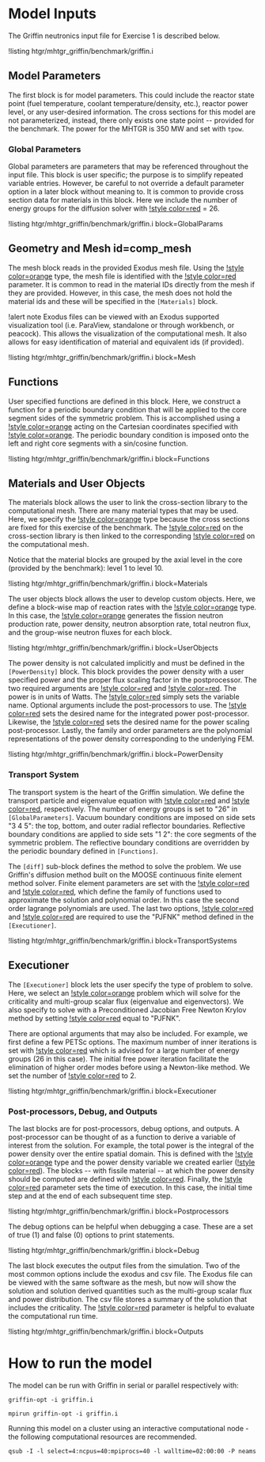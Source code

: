 # Model Inputs

The Griffin neutronics input file for Exercise 1 is described below.

!listing htgr/mhtgr_griffin/benchmark/griffin.i

## Model Parameters

The first block is for model parameters.
This could include the reactor state point (fuel temperature,
coolant temperature/density, etc.), reactor power level, or any
user-desired information.
The cross sections for this model are not parameterized, instead, there only
exists one state point -- provided for the benchmark.
The power for the MHTGR is 350 MW and set with `tpow`.

### Global Parameters

Global parameters are parameters that may be referenced
throughout the input file.
This block is user specific; the purpose is
to simplify repeated variable entries.
However, be careful to not override a default parameter
option in a later block without meaning to.
It is common to provide cross section data for materials in
this block.
Here we include the number of energy groups for the diffusion solver with
[!style color=red](G) = 26.

!listing htgr/mhtgr_griffin/benchmark/griffin.i
         block=GlobalParams

## Geometry and Mesh id=comp_mesh

The mesh block reads in the provided Exodus mesh file.
Using the [!style color=orange](FileMeshGenerator) type, the mesh file
is identified with the [!style color=red](file) parameter.
It is common to read in the material IDs directly from the mesh if they are provided.
However, in this case, the mesh does not hold the material ids and these will be
specified in the `[Materials]` block.

!alert note
Exodus files can be viewed with an Exodus supported visualization tool (i.e. ParaView, standalone or through workbench, or peacock).
This allows the visualization of the computational mesh.
It also allows for easy identification of material and equivalent ids (if provided).

!listing htgr/mhtgr_griffin/benchmark/griffin.i
         block=Mesh

## Functions

User specified functions are defined in this block.
Here, we construct a function for a periodic boundary condition that
will be applied to the core segment sides of the symmetric problem.
This is accomplished using a [!style color=orange](ParsedFunction)
acting on the Cartesian coordinates specified with [!style color=orange](value).
The periodic boundary condition is imposed onto the left and right core
segments with a sin/cosine function.

!listing htgr/mhtgr_griffin/benchmark/griffin.i
         block=Functions

## Materials and User Objects

The materials block allows the user to link the cross-section library to the
computational mesh.
There are many material types that may be used.
Here, we specify the [!style color=orange](ConstantNeutronicsMaterial) type because
the cross sections are fixed for this exercise of the benchmark.
The [!style color=red](material_id) on the cross-section library is then linked
to the corresponding [!style color=red](block) on the computational mesh.

Notice that the material blocks are grouped by the axial level in the core
(provided by the benchmark): level 1 to level 10.

!listing htgr/mhtgr_griffin/benchmark/griffin.i
         block=Materials

The user objects block allows the user to develop custom objects.
Here, we define a block-wise map of reaction rates with the
[!style color=orange](FluxCartesianCoreMap) type.
In this case, the [!style color=orange](FluxCartesianCoreMap)
generates the fission neutron production rate,
power density, neutron absorption rate,
total neutron flux, and the group-wise neutron fluxes
for each block.

!listing htgr/mhtgr_griffin/benchmark/griffin.i
         block=UserObjects

The power density is not calculated implicitly and must be defined in
the `[PowerDensity]` block.
This block provides the power density with a user specified power and
the proper flux scaling factor in the postprocessor.
The two required arguments are [!style color=red](power) and
[!style color=red](power_density_variable).
The power is in units of Watts.
The [!style color=red](power_density_variable) simply sets
the variable name.
Optional arguments include the post-processors to use.
The [!style color=red](integrated_power_postprocessor) sets the
desired name for the integrated power post-processor.
Likewise, the [!style color=red](power_scaling_postprocessor)
sets the desired name for the power scaling post-processor.
Lastly, the family and order parameters are the polynomial
representations  of the power density corresponding to the
underlying FEM.

!listing htgr/mhtgr_griffin/benchmark/griffin.i
         block=PowerDensity

### Transport System

The transport system is the heart of the Griffin simulation.
We define the transport particle and eigenvalue equation with
[!style color=red](particle) and
[!style color=red](equation_type), respectively.
The number of energy groups is set to "26" in `[GlobalParameters]`.
Vacuum boundary conditions are imposed on side sets "3 4 5":
the top, bottom, and outer radial reflector boundaries.
Reflective boundary conditions are applied to side sets "1 2":
the core segments of the symmetric problem.
The reflective boundary conditions are overridden by the periodic
boundary defined in `[Functions]`.

The `[diff]` sub-block defines the method to solve the
problem.
We use Griffin's diffusion method built on the MOOSE
continuous finite element method solver.
Finite element parameters are set with the
[!style color=red](family) and
[!style color=red](order), which define the family of
functions used to approximate the solution and
polynomial order. In this case the second order lagrange polynomials are used.
The last two options,
[!style color=red](assemble_scattering_jacobian) and
[!style color=red](assemble_fission_jacobian) are
required to use the "PJFNK" method defined in the
`[Executioner]`.

!listing htgr/mhtgr_griffin/benchmark/griffin.i
         block=TransportSystems

## Executioner

The `[Executioner]` block lets the user specify the type of problem to solve.
Here, we select an [!style color=orange](Eigenvalue) problem
which will solve for the criticality and multi-group scalar flux
(eigenvalue and eigenvectors).
We also specify to solve with a Preconditioned Jacobian Free
Newton Krylov method by setting
[!style color=red](solve_type) equal to "PJFNK".

There are optional arguments that may also be included.
For example, we first define a few PETSc options.
The maximum number of inner iterations is set with
[!style color=red](l_max_its) which is advised for a large number
of energy groups (26 in this case).
The initial free power iteration facilitate the elimination of higher order modes before
using a Newton-like method.
We set the number of [!style color=red](free_power_iterations) to 2.

!listing htgr/mhtgr_griffin/benchmark/griffin.i
         block=Executioner

### Post-processors, Debug, and Outputs

The last blocks are for post-processors, debug options, and outputs.
A post-processor can be thought of as a function to derive a variable
of interest from the solution.
For example, the total power is the integral of the power density over the entire spatial domain.
This is defined with the
[!style color=orange](ElementIntegralVariablePostprocessor)
type and the power density variable we created earlier ([!style color=red](power_density)).
The blocks -- with fissile material -- at which the power density should
be computed are defined with [!style color=red](block).
Finally, the [!style color=red](execute_on) parameter
sets the time of execution.
In this case, the initial time step and at the end of each subsequent time step.

!listing htgr/mhtgr_griffin/benchmark/griffin.i
         block=Postprocessors

The debug options can be helpful when debugging a case.
These are a set of true (1) and false (0) options to print statements.

!listing htgr/mhtgr_griffin/benchmark/griffin.i
         block=Debug

The last block executes the output files from the simulation.
Two of the most common options include the exodus and csv file.
The Exodus file can be viewed with the same software as the mesh,
but now will show the solution and solution derived quantities such
as the multi-group scalar flux and power distribution.
The csv file stores a summary of the solution that includes
the criticality.
The [!style color=red](perf_graph) parameter is helpful to evaluate
the computational run time.

!listing htgr/mhtgr_griffin/benchmark/griffin.i
         block=Outputs

# How to run the model

The model can be run with Griffin in serial or parallel respectively with:


 `griffin-opt -i griffin.i`

 `mpirun griffin-opt -i griffin.i`

Running this model on a cluster using an interactive computational node - the following computational resources are recommended.

 `qsub -I -l select=4:ncpus=40:mpiprocs=40 -l walltime=02:00:00 -P neams`

